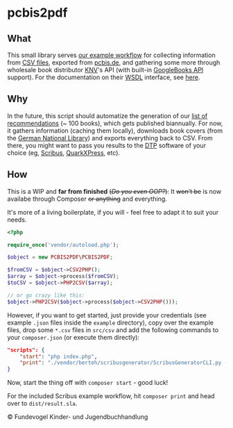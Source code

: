 # pcbis2pdf

## What
This small library serves [our example workflow](https://github.com/Fundevogel/book-recommendations) for collecting information from [CSV files](https://en.wikipedia.org/wiki/Comma-separated_values), exported from [pcbis.de](https://pcbis.de), and gathering some more through wholesale book distributor [KNV](http://knv.de)'s API (with built-in [GoogleBooks API](https://developers.google.com/books) support). For the documentation on their [WSDL](https://en.wikipedia.org/wiki/Web_Services_Description_Language) interface, see [here](http://www.knv.de/fileadmin/user_upload/IT/KNV-Webservice-2.pdf).


## Why
In the future, this script should automatize the generation of our [list of recommendations](https://fundevogel.de/en/recommendations) (~ 100 books), which gets published biannually. For now, it gathers information (caching them locally), downloads book covers (from the [German National Library](https://www.dnb.de/EN/Home/home_node.html)) and exports everything back to CSV. From there, you might want to pass you results to the [DTP](https://en.wikipedia.org/wiki/Desktop_publishing) software of your choice (eg, [Scribus](https://www.scribus.net), [QuarkXPress](http://www.quark.com/Products/QuarkXPress/), etc).


## How
This is a WIP and **far from finished** ~~(*Do you even OOP?*)~~: It ~~won't be~~ is now availabe through Composer ~~or anything~~ and everything.

It's more of a living boilerplate, if you will - feel free to adapt it to suit your needs.

```php
<?php

require_once('vendor/autoload.php');

$object = new PCBIS2PDF\PCBIS2PDF;

$fromCSV = $object->CSV2PHP();
$array = $object->process($fromCSV);
$toCSV = $object->PHP2CSV($array);

// or go crazy like this:
$object->PHP2CSV($object->process($object->CSV2PHP()));
```

However, if you want to get started, just provide your credentials (see example `.json` files inside the `example` directory), copy over the example files, drop some `*.csv` files in `src/csv` and add the following commands to your `composer.json` (or execute them directly):

```json
"scripts": {
    "start": "php index.php",
    "print": "./vendor/berteh/scribusgenerator/ScribusGeneratorCLI.py --single -c ./dist/data.csv -d \";\" -o dist -n result src/example.sla",
}
```

Now, start the thing off with `composer start` - good luck!

For the included Scribus example workflow, hit `composer print` and head over to `dist/result.sla`.


:copyright: Fundevogel Kinder- und Jugendbuchhandlung
